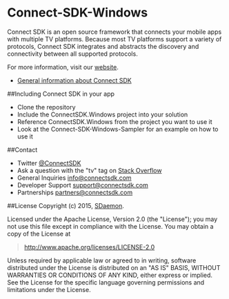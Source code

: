 # Connect-SDK-Windows
Connect SDK is an open source framework that connects your mobile apps with multiple TV platforms. Because most TV platforms support a variety of protocols, Connect SDK integrates and abstracts the discovery and connectivity between all supported protocols.

For more information, visit our [website](http://www.connectsdk.com/).

* [General information about Connect SDK](http://www.connectsdk.com/discover/)

##Including Connect SDK in your app
* Clone the repository
* Include the ConnectSDK.Windows project into your solution
* Reference ConnectSDK.Windows from the project you want to use it
* Look at the Connect-SDK-Windows-Sampler for an example on how to use it

##Contact
* Twitter [@ConnectSDK](https://www.twitter.com/ConnectSDK)
* Ask a question with the "tv" tag on [Stack Overflow](http://stackoverflow.com/tags/tv)
* General Inquiries info@connectsdk.com
* Developer Support support@connectsdk.com
* Partnerships partners@connectsdk.com

##License
Copyright (c) 2015, [SDaemon](https://github.com/sdaemon).

Licensed under the Apache License, Version 2.0 (the "License");
you may not use this file except in compliance with the License.
You may obtain a copy of the License at

> http://www.apache.org/licenses/LICENSE-2.0

Unless required by applicable law or agreed to in writing, software
distributed under the License is distributed on an "AS IS" BASIS,
WITHOUT WARRANTIES OR CONDITIONS OF ANY KIND, either express or implied.
See the License for the specific language governing permissions and
limitations under the License.
